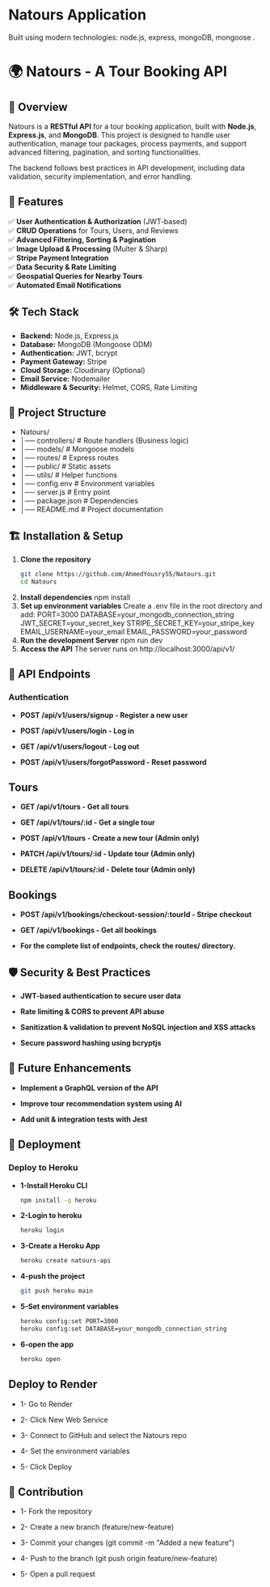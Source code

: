# Natours Application

Built using modern technologies: node.js, express, mongoDB, mongoose .

# 🌍 Natours - A Tour Booking API  

## 📌 Overview  

Natours is a **RESTful API** for a tour booking application, built with **Node.js**, **Express.js**, and **MongoDB**. This project is designed to handle user authentication, manage tour packages, process payments, and support advanced filtering, pagination, and sorting functionalities.  

The backend follows best practices in API development, including data validation, security implementation, and error handling.  

## 🚀 Features  

✅ **User Authentication & Authorization** (JWT-based)  
✅ **CRUD Operations** for Tours, Users, and Reviews  
✅ **Advanced Filtering, Sorting & Pagination**  
✅ **Image Upload & Processing** (Multer & Sharp)  
✅ **Stripe Payment Integration**  
✅ **Data Security & Rate Limiting**  
✅ **Geospatial Queries for Nearby Tours**  
✅ **Automated Email Notifications**  

## 🛠️ Tech Stack  

- **Backend:** Node.js, Express.js  
- **Database:** MongoDB (Mongoose ODM)  
- **Authentication:** JWT, bcrypt  
- **Payment Gateway:** Stripe  
- **Cloud Storage:** Cloudinary (Optional)  
- **Email Service:** Nodemailer  
- **Middleware & Security:** Helmet, CORS, Rate Limiting  

## 📂 Project Structure  

- Natours/
- │── controllers/      # Route handlers (Business logic)
- │── models/           # Mongoose models
- │── routes/           # Express routes
- │── public/           # Static assets
- │── utils/            # Helper functions
- │── config.env        # Environment variables
- │── server.js         # Entry point
- │── package.json      # Dependencies
- │── README.md         # Project documentation


## 🏗️ Installation & Setup  

1. **Clone the repository**  
   ```sh
   git clone https://github.com/AhmedYousry55/Natours.git
   cd Natours
2. **Install dependencies**
   npm install
3. **Set up environment variables**
   Create a .env file in the root directory and add:
   PORT=3000
   DATABASE=your_mongodb_connection_string
   JWT_SECRET=your_secret_key
   STRIPE_SECRET_KEY=your_stripe_key
   EMAIL_USERNAME=your_email
   EMAIL_PASSWORD=your_password
4. **Run the development Server**
   npm run dev
5. **Access the API**
   The server runs on http://localhost:3000/api/v1/

## 🔗 API Endpoints
### Authentication
- **POST /api/v1/users/signup - Register a new user**

- **POST /api/v1/users/login - Log in**

- **GET /api/v1/users/logout - Log out**

- **POST /api/v1/users/forgotPassword - Reset password**

## Tours
- **GET /api/v1/tours - Get all tours**

- **GET /api/v1/tours/:id - Get a single tour**

- **POST /api/v1/tours - Create a new tour (Admin only)**

- **PATCH /api/v1/tours/:id - Update tour (Admin only)**

- **DELETE /api/v1/tours/:id - Delete tour (Admin only)**

## Bookings
- **POST /api/v1/bookings/checkout-session/:tourId - Stripe checkout**

- **GET /api/v1/bookings - Get all bookings**

- **For the complete list of endpoints, check the routes/ directory.**

## 🛡️ Security & Best Practices
- **JWT-based authentication to secure user data**

- **Rate limiting & CORS to prevent API abuse**

- **Sanitization & validation to prevent NoSQL injection and XSS attacks**

- **Secure password hashing using bcryptjs**

## 🎯 Future Enhancements
- **Implement a GraphQL version of the API**

- **Improve tour recommendation system using AI**

- **Add unit & integration tests with Jest**

## 🚀 Deployment
### Deploy to Heroku
- **1-Install Heroku CLI**
   ```sh
  npm install -g heroku
- **2-Login to heroku**
  ```sh
  heroku login
- **3-Create a Heroku App**
  ```sh
  heroku create natours-api
- **4-push the project**
  ```sh
  git push heroku main
- **5-Set environment variables**
  ```sh
  heroku config:set PORT=3000
  heroku config:set DATABASE=your_mongodb_connection_string
  
- **6-open the app**
  ```sh
  heroku open

## Deploy to Render
- 1- Go to Render

- 2- Click New Web Service

- 3- Connect to GitHub and select the Natours repo

- 4- Set the environment variables

- 5- Click Deploy


## 🤝 Contribution
- 1- Fork the repository

- 2- Create a new branch (feature/new-feature)

- 3- Commit your changes (git commit -m "Added a new feature")

- 4- Push to the branch (git push origin feature/new-feature)

- 5- Open a pull request







